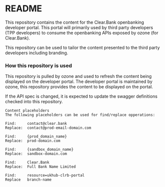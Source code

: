 # README #

This repository contains the content for the Clear.Bank openbanking developer portal. This portal
will primarily used by third party developers (TPP developers) to consume the openbanking APIs
exposed by ozone  (for Clear.Bank).

This repository can be used to tailor the content presented to the third party developers including
branding.
### How this repository is used ###

This repository is pulled by ozone and used to refresh the content being displayed on the developer portal.
The developer portal is maintained by ozone, this repository provides the content to be displayed on the portal.

If the API spec is changed, it is expected to update the swagger definitions checked into this repository.

```
Content placeholders
The following placeholders can be used for find/replace opperations:

Find:     contact@clear.bank 
Replace:  contact@prod-email-domain.com

Find:     {prod_domain_name}
Replace:  prod-domain.com

Find:     {sandbox_domain_name}
Replace:  sandbox-domain.com

Find:     Clear.Bank
Replace:  Full Bank Name Limited

Find:     resource=ukhub-clrb-portal
Replace   branch-name

```
